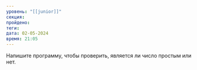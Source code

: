 ```yaml
---
уровень: "[[junior]]"
секция: 
пройдено: 
теги: 
дата: 02-05-2024
время: 21:05
---
```

Напишите программу, чтобы проверить, является ли число простым или нет.